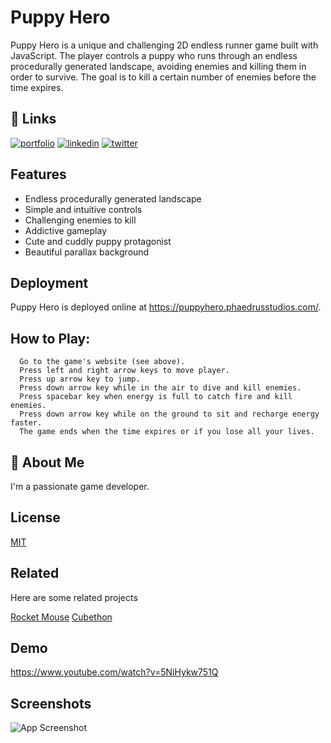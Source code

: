 
# Puppy Hero

Puppy Hero is a unique and challenging 2D endless runner game built with JavaScript. The player controls a puppy who runs through an endless procedurally generated landscape, avoiding enemies and killing them in order to survive. The goal is to kill a certain number of enemies before the time expires.


## 🔗 Links
[![portfolio](https://img.shields.io/badge/my_portfolio-000?style=for-the-badge&logo=ko-fi&logoColor=white)](https://github.com/GideonAmhaG)
[![linkedin](https://img.shields.io/badge/linkedin-0A66C2?style=for-the-badge&logo=linkedin&logoColor=white)](https://www.linkedin.com/in/gideon-amha-g/)
[![twitter](https://img.shields.io/badge/twitter-1DA1F2?style=for-the-badge&logo=twitter&logoColor=white)](https://twitter.com/GideonAmha)


## Features

- Endless procedurally generated landscape
- Simple and intuitive controls
- Challenging enemies to kill
- Addictive gameplay
- Cute and cuddly puppy protagonist
- Beautiful parallax background



## Deployment
Puppy Hero is deployed online at https://puppyhero.phaedrusstudios.com/.


## How to Play:
      Go to the game's website (see above).
      Press left and right arrow keys to move player.
      Press up arrow key to jump.
      Press down arrow key while in the air to dive and kill enemies.
      Press spacebar key when energy is full to catch fire and kill enemies.
      Press down arrow key while on the ground to sit and recharge energy faster.
      The game ends when the time expires or if you lose all your lives.
## 🚀 About Me
I'm a passionate game developer.


## License

[MIT](https://choosealicense.com/licenses/mit/)


## Related

Here are some related projects

[Rocket Mouse](https://github.com/GideonAmhaG/rocket_mouse)
[Cubethon](https://github.com/GideonAmhaG/cubethon)


## Demo

https://www.youtube.com/watch?v=5NiHykw751Q


## Screenshots

![App Screenshot](https://github.com/GideonAmhaG/specialization_portfolio_project/blob/main/game_screenshot.png)

